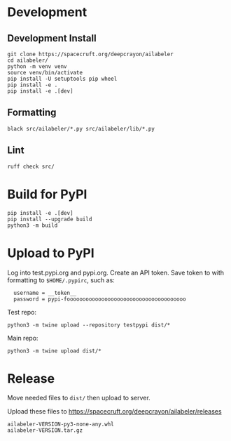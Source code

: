 # Development
## Development Install
```
git clone https://spacecruft.org/deepcrayon/ailabeler
cd ailabeler/
python -m venv venv
source venv/bin/activate
pip install -U setuptools pip wheel
pip install -e .
pip install -e .[dev]
```

## Formatting
```
black src/ailabeler/*.py src/ailabeler/lib/*.py
```

## Lint
```
ruff check src/
```

# Build for PyPI
```
pip install -e .[dev]
pip install --upgrade build
python3 -m build
```

# Upload to PyPI
Log into test.pypi.org and pypi.org. Create an API token.
Save token to with formatting to `$HOME/.pypirc`, such as:
```[testpypi]
  username = __token__
  password = pypi-foooooooooooooooooooooooooooooooooooooo
```

Test repo:
```
python3 -m twine upload --repository testpypi dist/*
```

Main repo:
```
python3 -m twine upload dist/*
```

# Release
Move needed files to `dist/` then upload to server.

Upload these files to https://spacecruft.org/deepcrayon/ailabeler/releases
```
ailabeler-VERSION-py3-none-any.whl
ailabeler-VERSION.tar.gz
